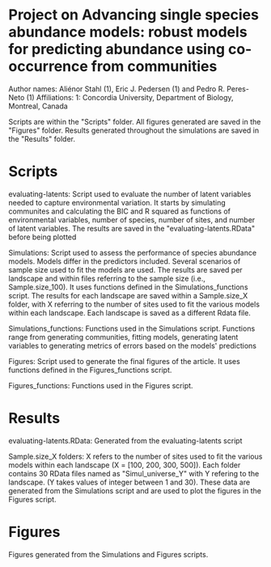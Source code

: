 # Project on Advancing single species abundance models: robust models for predicting abundance using co-occurrence from communities

Author names: Aliénor Stahl (1), Eric J. Pedersen (1) and Pedro R. Peres-Neto (1)
Affiliations: 1: Concordia University, Department of Biology, Montreal, Canada

Scripts are within the "Scripts" folder. All figures generated are saved in the "Figures" folder. Results generated throughout the simulations are saved in the "Results" folder.

# Scripts

evaluating-latents: Script used to evaluate the number of latent variables needed to capture environmental variation. It starts by simulating communites and calculating the BIC and R squared as functions of environmental variables, number of species, number of sites, and number of latent variables. The results are saved in the "evaluating-latents.RData" before being plotted

Simulations: Script used to assess the performance of species abundance models. Models differ in the predictors included. Several scenarios of sample size used to fit the models are used. The results are saved per landscape and within files referring to the sample size (i.e., Sample.size_100). It uses functions defined in the Simulations_functions script. The results for each landscape are saved within a Sample.size_X folder, with X referring to the number of sites used to fit the various models within each landscape. Each landscape is saved as a different Rdata file.

Simulations_functions: Functions used in the Simulations script. Functions range from generating communities, fitting models, generating latent variables to generating metrics of errors based on the models' predictions

Figures: Script used to generate the final figures of the article. It uses functions defined in the Figures_functions script.

Figures_functions: Functions used in the Figures script.

# Results

evaluating-latents.RData: Generated from the evaluating-latents script

Sample.size_X folders: X refers to the number of sites used to fit the various models within each landscape (X = [100, 200, 300, 500]). Each folder contains 30 RData files named as "Simul_universe_Y" with Y refering to the landscape. (Y takes values of integer between 1 and 30). These data are generated from the Simulations script and are used to plot the figures in the Figures script.

# Figures

Figures generated from the Simulations and Figures scripts. 
